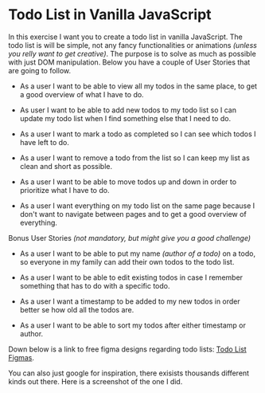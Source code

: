 # Todo List in Vanilla JavaScript

In this exercise I want you to create a todo list in vanilla JavaScript. The todo list is will be simple, not any fancy functionalities or animations _(unless you relly want to get creative)_. The purpose is to solve as much as possible with just DOM manipulation. Below you have a couple of User Stories that are going to follow.

- As a user I want to be able to view all my todos in the same place, to get a good overview of what I have to do.

- As user I want to be able to add new todos to my todo list so I can update my todo list when I find something else that I need to do.

- As a user I want to mark a todo as completed so I can see which todos I have left to do.

- As a user I want to remove a todo from the list so I can keep my list as clean and short as possible.

- As a user I want to be able to move todos up and down in order to prioritize what I have to do.

- As a user I want everything on my todo list on the same page because I don't want to navigate between pages and to get a good overview of everything.

Bonus User Stories _(not mandatory, but might give you a good challenge)_

- As a user I want to be able to put my name _(author of a todo)_ on a todo, so everyone in my family can add their own todos to the todo list.

- As a user I want to be able to edit existing todos in case I remember something that has to do with a specific todo.

- As a user I want a timestamp to be added to my new todos in order better se how old all the todos are.

- As a user I want to be able to sort my todos after either timestamp or author.

Down below is a link to free figma designs regarding todo lists: [Todo List Figmas](https://www.figma.com/community/tag/todo%20list/files).

You can also just google for inspiration, there exisists thousands different kinds out there. Here is a screenshot of the one I did.
